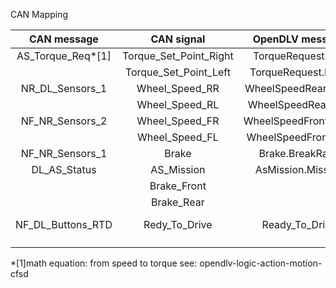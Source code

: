 CAN Mapping

|    CAN message    |       CAN signal       |    OpenDLV message    | sensor/request/log |    unit    |
| :---------------: | :--------------------: | :-------------------: | :----------------: | :--------: |
| AS_Torque_Req*[1] | Torque_Set_Point_Right |  TorqueRequest.Left   |        req         |  0~24cNm   |
|                   | Torque_Set_Point_Left  |  TorqueRequest.Right  |        req         |    cNm     |
|  NR_DL_Sensors_1  |     Wheel_Speed_RR     | WheelSpeedRear.Right  |       sensor       |    Km/h    |
|                   |     Wheel_Speed_RL     |  WheelSpeedRear.Left  |       sensor       |    Km/h    |
|  NF_NR_Sensors_2  |     Wheel_Speed_FR     | WheelSpeedFront.Right |       sensor       |    Km/h    |
|                   |     Wheel_Speed_FL     | WheelSpeedFront.Left  |       sensor       |    Km/h    |
|  NF_NR_Sensors_1  |         Brake          |   Brake.BreakRatio    |       sensor       |     %      |
|   DL_AS_Status    |       AS_Mission       |   AsMission.Mission   |       sensor       |    0-8     |
|                   |      Brake_Front       |                       |                    |     %      |
|                   |       Brake_Rear       |                       |                    |     %      |
| NF_DL_Buttons_RTD |     Redy_To_Drive      |    Ready_To_Drive     |    ??Request??     | 0=off 1=on |
|                   |                        |                       |                    |            |
|                   |                        |                       |                    |            |

*[1]math equation: from speed to torque see: opendlv-logic-action-motion-cfsd

